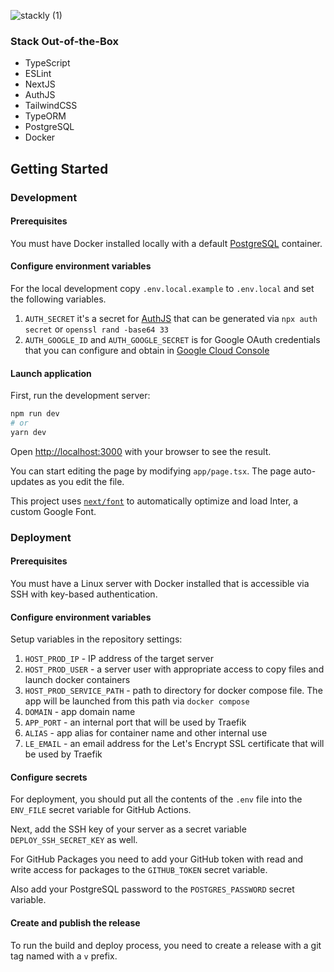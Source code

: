 ![stackly (1)](https://github.com/user-attachments/assets/43561008-d22f-4ec7-b4e8-6bbbf09603a3)

### Stack Out-of-the-Box
- TypeScript
- ESLint
- NextJS
- AuthJS
- TailwindCSS
- TypeORM
- PostgreSQL
- Docker

## Getting Started

### Development

#### Prerequisites
You must have Docker installed locally with a default [PostgreSQL](https://hub.docker.com/_/postgres) container.

#### Configure environment variables
For the local development copy `.env.local.example` to `.env.local` and set the following variables.
1. `AUTH_SECRET` it's a secret for [AuthJS](https://authjs.dev/) that can be generated via `npx auth secret` or `openssl rand -base64 33`
2. `AUTH_GOOGLE_ID` and `AUTH_GOOGLE_SECRET` is for Google OAuth credentials that you can configure and obtain in [Google Cloud Console](https://console.cloud.google.com/)

#### Launch application
First, run the development server:

```bash
npm run dev
# or
yarn dev
```

Open [http://localhost:3000](http://localhost:3000) with your browser to see the result.

You can start editing the page by modifying `app/page.tsx`. The page auto-updates as you edit the file.

This project uses [`next/font`](https://nextjs.org/docs/basic-features/font-optimization) to automatically optimize and load Inter, a custom Google Font.

### Deployment

#### Prerequisites
You must have a Linux server with Docker installed that is accessible via SSH with key-based authentication.

#### Configure environment variables

Setup variables in the repository settings:
1. `HOST_PROD_IP` - IP address of the target server
2. `HOST_PROD_USER` - a server user with appropriate access to copy files and launch docker containers
3. `HOST_PROD_SERVICE_PATH` - path to directory for docker compose file. The app will be launched from this path via `docker compose`
4. `DOMAIN` - app domain name
5. `APP_PORT` - an internal port that will be used by Traefik
6. `ALIAS` - app alias for container name and other internal use
7. `LE_EMAIL` - an email address for the Let's Encrypt SSL certificate that will be used by Traefik

#### Configure secrets
For deployment, you should put all the contents of the `.env` file into the `ENV_FILE` secret variable for GitHub Actions.

Next, add the SSH key of your server as a secret variable `DEPLOY_SSH_SECRET_KEY` as well.

For GitHub Packages you need to add your GitHub token with read and write access for packages to the `GITHUB_TOKEN` secret variable.

Also add your PostgreSQL password to the `POSTGRES_PASSWORD` secret variable.

#### Create and publish the release

To run the build and deploy process, you need to create a release with a git tag named with a `v` prefix.
